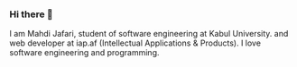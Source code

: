### Hi there 👋

I am Mahdi Jafari, student of software engineering at Kabul University.
and web developer at iap.af (Intellectual Applications & Products). 
I love software engineering and programming.



<!--
**MahdiJafari1/MahdiJafari1** is a ✨ _special_ ✨ repository because its `README.md` (this file) appears on your GitHub profile.

Here are some ideas to get you started:

- 🔭 I’m currently working on ...
- 🌱 I’m currently learning ...
- 👯 I’m looking to collaborate on ...
- 🤔 I’m looking for help with ...
- 💬 Ask me about ...
- 📫 How to reach me: ...
- 😄 Pronouns: ...
- ⚡ Fun fact: ...
-->
